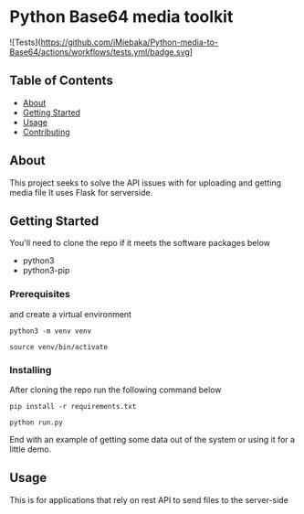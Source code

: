 # Python Base64 media toolkit

![Tests](https://github.com/iMiebaka/Python-media-to-Base64/actions/workflows/tests.yml/badge.svg]
## Table of Contents

- [About](#about)
- [Getting Started](#getting_started)
- [Usage](#usage)
- [Contributing](../CONTRIBUTING.md)

## About <a name = "about"></a>
This project seeks to solve the API issues with for uploading and getting media file
It uses Flask for serverside. 

## Getting Started <a name = "getting_started"></a>
You'll need to clone the repo if it meets the software packages below 
- python3
- python3-pip


### Prerequisites
 and create a virtual environment

```
python3 -m venv venv
```
```
source venv/bin/activate
```

### Installing

After cloning the repo run the following command below

```
pip install -r requirements.txt
```

```
python run.py
```

End with an example of getting some data out of the system or using it for a little demo.

## Usage <a name = "usage"></a>
This is for applications that rely on rest API to send files to the server-side

